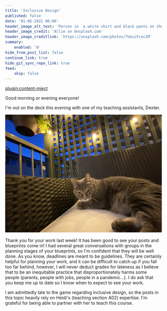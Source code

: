 ```yaml
---
title: 'Inclusive Design'
published: false
date: '01-06-2021 06:00'
header_image_alt_text: 'Person in  a white shirt and black pants on the beach'
header_image_credit: 'Allie on Unsplash.com'
header_image_creditlink: 'https://unsplash.com/photos/7UosiFcoc1M'
summary:
    enabled: '0'
hide_from_post_list: false
continue_link: true
hide_git_sync_repo_link: true
feed:
    skip: false
---
```


[plugin:content-inject](_week-5)


Good morning or evening everyone!

I'm out on the deck this evening with one of my teaching assistants, Dexter.

![alt-text](ta-dex.jpg "Dexter, a dark grey cat laying on pation furniture in the evening")

Thank you for your work last week! It has been good to see your posts and blueprints come in! I had several great conversations with groups in the planning stages of your blueprints, so I'm confident that they will be well done. As you know, deadlines are meant to be guidelines. They are certainly helpful for planning your work, and it can be difficult to catch up if you fall too far behind, however, I will never deduct grades for lateness as I believe that to be an inequitable practice that disproportionately harms some people (parents, people with jobs, people in a pandemic...). I do ask that you keep me up to date so I know when to expect to see your work.

I am admittedly late to the game regarding inclusive design, so the posts in this topic heavily rely on Heidi's (teaching section A02) expertise. I'm grateful for being able to partner with her to teach this course.
